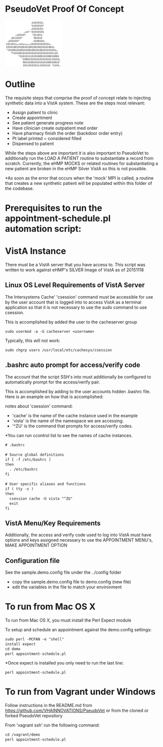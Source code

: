 # PseudoVet Proof Of Concept
![PseudoVet Logo](https://github.com/VHAINNOVATIONS/PseudoVet/blob/master/branding/PseudoVet.png)

# Outline
The requisite steps that comprise the proof of concept relate to injecting
synthetic data into a VistA system.  These are the steps most relevant: 

- Assign patient to clinic
- Create appointment
- See patient generate progress note
- Have clinician create outpatient med order 
- Have pharmacy finish the order (backdoor order entry)
- Pt label printed ~ considered filled
- Dispensed to patient

While the steps above are important it is also important to PseudoVet to
additionally run the LOAD A PATIENT routine to substantiate a record from
scratch.  Currently, the eHMP MOCKS or related routines for substantiating
a new patient are broken in the eHMP Silver VistA so this is not possible.

*As soon as the error that occurs when the 'mock' MPI is called, a routine
that creates a new synthetic patient will be populated within this folder 
of the codebase.

# Prerequisites to run the appointment-schedule.pl automation script:

# VistA Instance
There must be a VistA server that you have access to.  This script was written to 
work against eHMP's SILVER Image of VistA as of 20151118

## Linux OS Level Requirements of VistA Server
The Intersystems Cache' 'csession' command must be accessible for use by 
the user account that is logged into to access VistA as a terminal application
so that it is not necessary to use the sudo command to use csession.

This is accomplished by added the user to the cacheserver group

```
sudo usermod -a -G cacheserver <username>
```

Typically, this will not work:
```
sudo chgrp users /usr/local/etc/cachesys/csession
```

## .bashrc auto prompt for access/verify code
The account that the script SSH's into must additionally be configured to 
automatically prompt for the access/verify pair.

This is accomplished by adding to the user accounts hidden .bashrc file.  
Here is an example on how that is accomplished:

notes about 'csession' command:
- 'cache' is the name of the cache instance used in the example
- 'vista' is the name of the namespace we are accessing.  
- '^ZU' is the command that prompts for access/verify codes.

*You can run ccontrol list to see the names of cache instances.

```
# .bashrc

# Source global definitions
if [ -f /etc/bashrc ]
then
  . /etc/bashrc
fi

# User specific aliases and functions
if ( tty -s )
then
  csession cache -U vista "^ZU"
  exit
fi
```
## VistA Menu/Key Requirements
Additionally, the access and verify code used to log into VistA must have 
options and keys assigned necessary to use the APPOINTMENT MENU's, MAKE 
APPOINTMENT OPTION

## Configuration file
See the sample.demo.config file under the ../config folder
- copy the sample.demo.config file to demo.config (new file)
- edit the variables in the file to match your environment

# To run from Mac OS X
To run from Mac OS X, you must install the Perl Expect module

To setup and schedule an appointment against the demo.config settings:
```
sudo perl -MCPAN -e "shell"
install expect
cd demo
perl appointment-schedule.pl
```
*Once expect is installed you only need to run the last line:
```
perl appointment-schedule.pl
```

# To run from Vagrant under Windows
Follow instructions in the README.md from https://github.com/VHAINNOVATIONS/PseudoVet
or from the cloned or forked PseudoVet repository

From 'vagrant ssh' run the following command:
```
cd /vagrant/demo
perl appointment-schedule.pl
```
